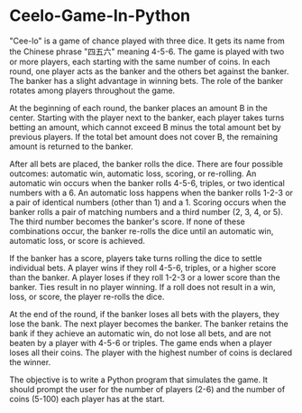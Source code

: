 # Ceelo-Game-In-Python

"Cee-lo" is a game of chance played with three dice. It gets its name from the Chinese phrase "四五六" meaning 4-5-6. The game is played with two or more players, each starting with the same number of coins. In each round, one player acts as the banker and the others bet against the banker. The banker has a slight advantage in winning bets. The role of the banker rotates among players throughout the game.

At the beginning of each round, the banker places an amount B in the center. Starting with the player next to the banker, each player takes turns betting an amount, which cannot exceed B minus the total amount bet by previous players. If the total bet amount does not cover B, the remaining amount is returned to the banker.

After all bets are placed, the banker rolls the dice. There are four possible outcomes: automatic win, automatic loss, scoring, or re-rolling. An automatic win occurs when the banker rolls 4-5-6, triples, or two identical numbers with a 6. An automatic loss happens when the banker rolls 1-2-3 or a pair of identical numbers (other than 1) and a 1. Scoring occurs when the banker rolls a pair of matching numbers and a third number (2, 3, 4, or 5). The third number becomes the banker's score. If none of these combinations occur, the banker re-rolls the dice until an automatic win, automatic loss, or score is achieved.

If the banker has a score, players take turns rolling the dice to settle individual bets. A player wins if they roll 4-5-6, triples, or a higher score than the banker. A player loses if they roll 1-2-3 or a lower score than the banker. Ties result in no player winning. If a roll does not result in a win, loss, or score, the player re-rolls the dice.

At the end of the round, if the banker loses all bets with the players, they lose the bank. The next player becomes the banker. The banker retains the bank if they achieve an automatic win, do not lose all bets, and are not beaten by a player with 4-5-6 or triples. The game ends when a player loses all their coins. The player with the highest number of coins is declared the winner.

The objective is to write a Python program that simulates the game. It should prompt the user for the number of players (2-6) and the number of coins (5-100) each player has at the start.

